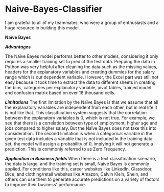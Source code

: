 # Naive-Bayes-Classifier

I am grateful to all of my teammates, who were a group of enthusiasts and a huge resource in building this model.

**Naïve Bayes**

***Advantages***

   The Naïve Bayes model performs better to other models, considering it only requires a
smaller training set to predict the test data. Prepping the data in Python was very helpful after
cleaning the data such as the missing values, headers for the explanatory variables and creating
dummies for the salary range which is our dependent variable. However, the Excel part was
still not easy because it took time to extract the data to different sheets in creating the bins,
categories per explanatory variable, pivot tables, trained model and confusion matrix based on
over 18 thousand cells.

***Limitations***
  The first limitation by the Naïve Bayes is that we assume that all the explanatory
variables are independent from each other, but in real life it is not like that. This classification
system suggests that the correlation between the explanatory variables is 0, which is not true.
For example, we see that there is a correlation between type of employment, higher age and
jobs compared to higher salary. But the Naïve Bayes does not take this into consideration.
The second limitation is when a categorical variable in the given test data includes a
variable that is not included in the training data set, the model will assign a probability of 0,
implying it will not generate a prediction. This is commonly referred to as Zero Frequency.

***Application in Business fields***
   When there is a text classification scenario, the data is large, and the training set is
small, Naive Bayes is commonly applied. For conditions like this, career websites like
LinkedIn, Glassdoor, Dice, and clothing/retail websites like Amazon, Calvin Klein, Shein, and
others can use them to generate accurate predictions on a variety of factors to improve their
business' performance.

